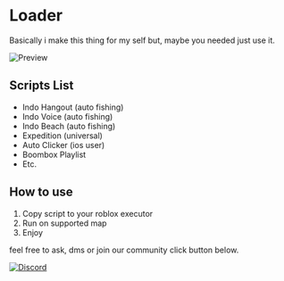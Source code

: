 # Loader
Basically i make this thing for my self but, maybe you needed just use it.

![Preview](https://cdn.discordapp.com/attachments/1202471761065549844/1425583406628081744/IMG_4739.png?ex=68e81d82&is=68e6cc02&hm=fb037f8e20532456d96b53b9c751b6eee1cb071200f130d2e3cc46a36a403a3e&)

## Scripts List
- Indo Hangout (auto fishing)
- Indo Voice (auto fishing)
- Indo Beach (auto fishing)
- Expedition (universal)
- Auto Clicker (ios user)
- Boombox Playlist
- Etc.

## How to use
1. Copy script to your roblox executor
2. Run on supported map
3. Enjoy

feel free to ask, dms or join our community click button below.

[![Discord](https://img.shields.io/badge/Discord-7289da?style=for-the-badge&logo=discord&logoColor=white)](https://discord.gg/Wkk7SVHvjV)
